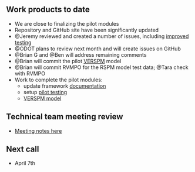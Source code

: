 ## Work products to date
  - We are close to finalizing the pilot modules
  - Repository and GitHub site have been significantly updated
  - @Jeremy reviewed and created a number of issues, including [improved testing](https://github.com/gregorbj/VisionEval/issues/51)
  - @ODOT plans to review next month and will create issues on GitHub
  - @Brian G and @Ben will address remaining comments
  - @Brian will commit the pilot [VERSPM](https://github.com/gregorbj/VisionEval/issues/55) model
  - @Brian will commit RVMPO for the RSPM model test data; @Tara check with RVMPO
  - Work to complete the pilot modules:
    - update framework [documentation](https://github.com/gregorbj/VisionEval/issues/43)
    - setup [pilot testing](https://github.com/gregorbj/VisionEval/issues/51)
    - [VERSPM model](https://github.com/gregorbj/VisionEval/issues/55)

## Technical team meeting review
  - [Meeting notes here](https://github.com/gregorbj/VisionEval/wiki/Project-Meeting-2017.03.02)

## Next call
  - April 7th